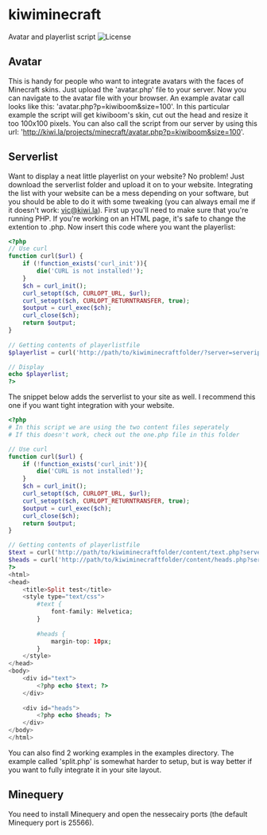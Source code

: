 # kiwiminecraft
Avatar and playerlist script
![License](http://i.creativecommons.org/l/by-sa/3.0/88x31.png)

## Avatar
This is handy for people who want to integrate avatars with the faces of Minecraft skins. Just upload the 'avatar.php' file to your server. Now you can navigate to the avatar file with your browser. An example avatar call looks like this: 'avatar.php?p=kiwiboom&size=100'. In this particular example the script will get kiwiboom's skin, cut out the head and resize it too 100x100 pixels. You can also call the script from our server by using this url: 'http://kiwi.la/projects/minecraft/avatar.php?p=kiwiboom&size=100'.

## Serverlist
Want to display a neat little playerlist on your website? No problem! Just download the serverlist folder and upload it on to your website. Integrating the list with your website can be a mess depending on your software, but you should be able to do it with some tweaking (you can always email me if it doesn't work: vic@kiwi.la).
First up you'll need to make sure that you're running PHP. If you're working on an HTML page, it's safe to change the extention to .php. Now insert this code where you want the playerlist:

```php
<?php
// Use curl
function curl($url) {
    if (!function_exists('curl_init')){ 
        die('CURL is not installed!');
    }
    $ch = curl_init();
    curl_setopt($ch, CURLOPT_URL, $url);
    curl_setopt($ch, CURLOPT_RETURNTRANSFER, true);
    $output = curl_exec($ch);
    curl_close($ch);
    return $output;
}
 
// Getting contents of playerlistfile
$playerlist = curl('http://path/to/kiwiminecraftfolder/?server=serverip&port=serverport&avatar=http://path/to/avatar.php');

// Display
echo $playerlist;
?>
```
The snippet below adds the serverlist to your site as well. I recommend this one if you want tight integration with your website.
```php
<?php
# In this script we are using the two content files seperately
# If this doesn't work, check out the one.php file in this folder

// Use curl
function curl($url) {
    if (!function_exists('curl_init')){ 
        die('CURL is not installed!');
    }
    $ch = curl_init();
    curl_setopt($ch, CURLOPT_URL, $url);
    curl_setopt($ch, CURLOPT_RETURNTRANSFER, true);
    $output = curl_exec($ch);
    curl_close($ch);
    return $output;
}

// Getting contents of playerlistfile
$text = curl('http://path/to/kiwiminecraftfolder/content/text.php?server=serverip&port=serverport');
$heads = curl('http://path/to/kiwiminecraftfolder/content/heads.php?server=serverip&port=serverport&avatar=http://path/to/avatar.php');
?>
<html>
<head>
	<title>Split test</title>
	<style type="text/css">
		#text {
			font-family: Helvetica;
		}
		
		#heads {
			margin-top: 10px;
		}
	</style>
</head>
<body>
	<div id="text">
		<?php echo $text; ?>
	</div>
	
	<div id="heads">
		<?php echo $heads; ?>
	</div>
</body>
</html>
```
You can also find 2 working examples in the examples directory. The example called 'split.php' is somewhat harder to setup, but is way better if you want to fully integrate it in your site layout.

## Minequery
You need to install Minequery and open the nessecairy ports (the default Minequery port is 25566).